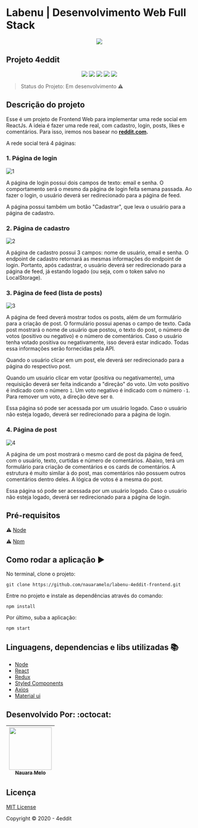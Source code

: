 # Labenu | Desenvolvimento Web Full Stack


<p align="center">
  <img src="https://user-images.githubusercontent.com/59856574/86274338-e7bbd280-bba7-11ea-9b0f-312418c0c364.png"/>
</p>

## Projeto 4eddit 

<p align="center">
  <img src="https://img.shields.io/static/v1?label=react&message=framework&color=blue&style=for-the-badge&logo=REACT"/>
  <img src="https://img.shields.io/static/v1?label=javascript&message=language&color=yellow&style=for-the-badge&logo=JAVASCRIPT"/>
  <img src="https://img.shields.io/static/v1?label=redux&message=library&color=purple&style=for-the-badge&logo=REDUX"/>
  <img src="http://img.shields.io/static/v1?label=License&message=MIT&color=green&style=for-the-badge"/>
  <img src="http://img.shields.io/static/v1?label=STATUS&message=EM%20DESENVOLVIMENTO&color=RED&style=for-the-badge"/>
</p>

> Status do Projeto: Em desenvolvimento :warning: 


## Descrição do projeto 

Esse é um projeto de Frontend Web para implementar uma rede social em ReactJs. A ideia é fazer uma rede real, com cadastro, login, posts, likes e comentários. Para isso, iremos nos basear no **[reddit.com](https://reddit.com).**

A rede social terá 4 páginas:

### 1. Página de login

![1](https://user-images.githubusercontent.com/3521896/77802249-3ada3280-7059-11ea-9da7-5762c6daf97d.png)

A página de login possui dois campos de texto: email e senha. O comportamento será o mesmo da página de login feita semana passada. Ao fazer o login, o usuário deverá ser redirecionado para a página de feed.

A página possui também um botão "Cadastrar", que leva o usuário para a página de cadastro.

### 2. Página de cadastro

![2](https://user-images.githubusercontent.com/3521896/77802253-3ca3f600-7059-11ea-8bc9-e43db687e62c.png)

A página de cadastro possui 3 campos: nome de usuário, email e senha. O endpoint de cadastro retornará as mesmas informações do endpoint de login. Portanto, após cadastrar, o usuário deverá ser redirecionado para a página de feed, já estando logado (ou seja, com o token salvo no LocalStorage).

### 3. Página de feed (lista de posts)

![3](https://user-images.githubusercontent.com/3521896/77802257-3e6db980-7059-11ea-9978-cc4612e444a1.png)

A página de feed deverá mostrar todos os posts, além de um formulário para a criação de post. O formulário possui apenas o campo de texto. Cada post mostrará o nome de usuário que postou, o texto do post, o número de votos (positivo ou negativo) e o número de comentários. Caso o usuário tenha votado positiva ou negativamente, isso deverá estar indicado. Todas essa informações serão fornecidas pela API.

Quando o usuário clicar em um post, ele deverá ser redirecionado para a página do respectivo post. 

Quando um usuário clicar em votar (positiva ou negativamente), uma requisição deverá ser feita indicando a "direção" do voto. Um voto positivo é indicado com o número `1`. Um voto negativo é indicado com o número `-1`. Para remover um voto, a direção deve ser `0`.

Essa página só pode ser acessada por um usuário logado. Caso o usuário não esteja logado, deverá ser redirecionado para a página de login.

### 4. Página de post

![4](https://user-images.githubusercontent.com/3521896/77802261-40377d00-7059-11ea-8f65-2b305bf5e6f8.png)

A página de um post mostrará o mesmo card de post da página de feed, com o usuário, texto, curtidas e número de comentários. Abaixo, terá um formulário para criação de comentários e os cards de comentários. A estrutura é muito similar à do post, mas comentários não possuem outros comentários dentro deles. A lógica de votos é a mesma do post.

Essa página só pode ser acessada por um usuário logado. Caso o usuário não esteja logado, deverá ser redirecionado para a página de login.


## Pré-requisitos

:warning: [Node](https://nodejs.org/en/download/)

:warning: [Npm](https://www.npmjs.com/)

## Como rodar a aplicação :arrow_forward:

No terminal, clone o projeto: 

```
git clone https://github.com/nauaramelo/labenu-4eddit-frontend.git
```
Entre no projeto e instale as dependências através do comando:
```
npm install
```
Por último, suba a aplicação: 
```
npm start
```

## Linguagens, dependencias e libs utilizadas :books:

- [Node](https://nodejs.org/en/download/)
- [React](https://pt-br.reactjs.org/)
- [Redux](https://redux.js.org/)
- [Styled Components](https://styled-components.com/)
- [Axios](https://alligator.io/react/axios-react/)
- [Material ui](https://material-ui.com/pt/)

## Desenvolvido Por: :octocat:

| [<img src="https://user-images.githubusercontent.com/59856574/86283681-d11d7780-bbb7-11ea-90a5-9312ee67cdec.jpg" width=115><br><sub>Nauara Melo</sub>](https://www.linkedin.com/in/nauara-melo-mayer-464a82135/) | 
| :---: |

## Licença 

[MIT License](https://github.com/nauaramelo/labenu-4eddit-frontend/blob/master/LICENSE)

Copyright :copyright: 2020 - 4eddit
